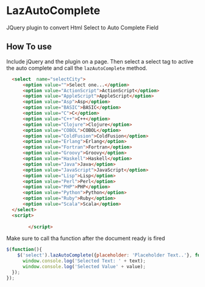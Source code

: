 # LazAutoComplete
JQuery plugin to convert Html Select to Auto Complete Field

## How To use
Include jQuery and the plugin on a page. Then select a select tag to active the auto complete and call the `lazAutoComplete` method.

```html
  <select  name="selectCity">
      <option value="">Select one...</option>
      <option value="ActionScript">ActionScript</option>
      <option value="AppleScript">AppleScript</option>
      <option value="Asp">Asp</option>
      <option value="BASIC">BASIC</option>
      <option value="C">C</option>
      <option value="C++">C++</option>
      <option value="Clojure">Clojure</option>
      <option value="COBOL">COBOL</option>
      <option value="ColdFusion">ColdFusion</option>
      <option value="Erlang">Erlang</option>
      <option value="Fortran">Fortran</option>
      <option value="Groovy">Groovy</option>
      <option value="Haskell">Haskell</option>
      <option value="Java">Java</option>
      <option value="JavaScript">JavaScript</option>
      <option value="Lisp">Lisp</option>
      <option value="Perl">Perl</option>
      <option value="PHP">PHP</option>
      <option value="Python">Python</option>
      <option value="Ruby">Ruby</option>
      <option value="Scala">Scala</option>
  </select>
  <script>
            
        </script>
```

Make sure to call tha function after the document ready is fired

```js
$(function(){
	$('select').lazAutoComplete({placeholder: 'Placeholder Text..'}, function (text, value) {
      window.console.log('Selected Text: ' + text);
      window.console.log('Selected Value' + value);
  });
});
```
